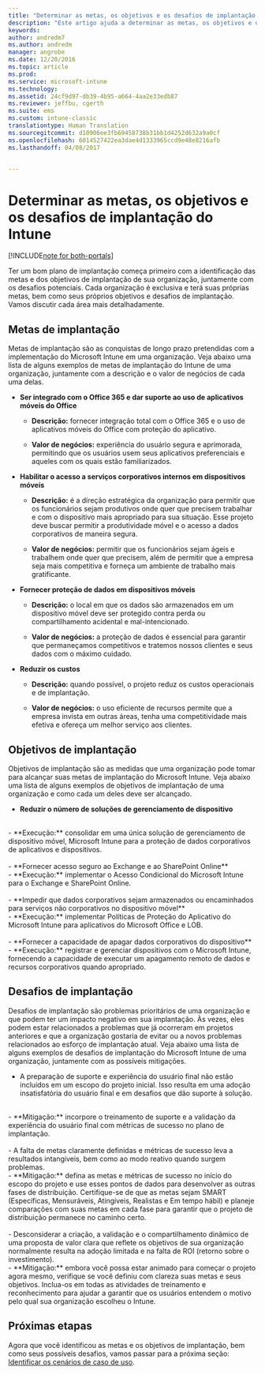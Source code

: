 ```yaml
---
title: "Determinar as metas, os objetivos e os desafios de implantação do Intune | Microsoft Docs"
description: "Este artigo ajuda a determinar as metas, os objetivos e os desafios de implantação para uma implementação somente na nuvem do Microsoft Intune."
keywords: 
author: andredm7
ms.author: andredm
manager: angrobe
ms.date: 12/20/2016
ms.topic: article
ms.prod: 
ms.service: microsoft-intune
ms.technology: 
ms.assetid: 24cf9d97-db39-4b95-a664-4aa2e33edb87
ms.reviewer: jeffbu, cgerth
ms.suite: ems
ms.custom: intune-classic
translationtype: Human Translation
ms.sourcegitcommit: d10906ee3fb69458738b31bb1d4252d632a9a0cf
ms.openlocfilehash: 6014527422ea3dae4d1333965ccd9e48e8216afb
ms.lasthandoff: 04/08/2017


---
```


# <a name="determine-intune-deployment-goals-objectives-and-challenges"></a>Determinar as metas, os objetivos e os desafios de implantação do Intune

[!INCLUDE[note for both-portals](../includes/note-for-both-portals.md)]

Ter um bom plano de implantação começa primeiro com a identificação das metas e dos objetivos de implantação de sua organização, juntamente com os desafios potenciais. Cada organização é exclusiva e terá suas próprias metas, bem como seus próprios objetivos e desafios de implantação. Vamos discutir cada área mais detalhadamente.

## <a name="deployment-goals"></a>Metas de implantação

Metas de implantação são as conquistas de longo prazo pretendidas com a implementação do Microsoft Intune em uma organização. Veja abaixo uma lista de alguns exemplos de metas de implantação do Intune de uma organização, juntamente com a descrição e o valor de negócios de cada uma delas.

-   **Ser integrado com o Office 365 e dar suporte ao uso de aplicativos móveis do Office**

    -   **Descrição:** fornecer integração total com o Office 365 e o uso de aplicativos móveis do Office com proteção do aplicativo.

    -   **Valor de negócios:** experiência do usuário segura e aprimorada, permitindo que os usuários usem seus aplicativos preferenciais e aqueles com os quais estão familiarizados.

-   **Habilitar o acesso a serviços corporativos internos em dispositivos móveis**

    -   **Descrição:** é a direção estratégica da organização para permitir que os funcionários sejam produtivos onde quer que precisem trabalhar e com o dispositivo mais apropriado para sua situação. Esse projeto deve buscar permitir a produtividade móvel e o acesso a dados corporativos de maneira segura.

    -   **Valor de negócios:** permitir que os funcionários sejam ágeis e trabalhem onde quer que precisem, além de permitir que a empresa seja mais competitiva e forneça um ambiente de trabalho mais gratificante.

-   **Fornecer proteção de dados em dispositivos móveis**

    -   **Descrição:** o local em que os dados são armazenados em um dispositivo móvel deve ser protegido contra perda ou compartilhamento acidental e mal-intencionado.

    -   **Valor de negócios:** a proteção de dados é essencial para garantir que permaneçamos competitivos e tratemos nossos clientes e seus dados com o máximo cuidado.

-   **Reduzir os custos**

    -   **Descrição:** quando possível, o projeto reduz os custos operacionais e de implantação.

    -    **Valor de negócios:** o uso eficiente de recursos permite que a empresa invista em outras áreas, tenha uma competitividade mais efetiva e ofereça um melhor serviço aos clientes.

## <a name="deployment-objectives"></a>Objetivos de implantação

Objetivos de implantação são as medidas que uma organização pode tomar para alcançar suas metas de implantação do Microsoft Intune. Veja abaixo uma lista de alguns exemplos de objetivos de implantação de uma organização e como cada um deles deve ser alcançado.

-   **Reduzir o número de soluções de gerenciamento de dispositivo**
<br>
    -   **Execução:** consolidar em uma única solução de gerenciamento de dispositivo móvel, Microsoft Intune para a proteção de dados corporativos de aplicativos e dispositivos.
<br></br>
-   **Fornecer acesso seguro ao Exchange e ao SharePoint Online**
<br>
    -   **Execução:** implementar o Acesso Condicional do Microsoft Intune para o Exchange e SharePoint Online.
<br></br>
-   **Impedir que dados corporativos sejam armazenados ou encaminhados para serviços não corporativos no dispositivo móvel**
<br>
    -   **Execução:** implementar Políticas de Proteção do Aplicativo do Microsoft Intune para aplicativos do Microsoft Office e LOB.
<br></br>
-   **Fornecer a capacidade de apagar dados corporativos do dispositivo**
<br>
    -   **Execução:** registrar e gerenciar dispositivos com o Microsoft Intune, fornecendo a capacidade de executar um apagamento remoto de dados e recursos corporativos quando apropriado.

## <a name="deployment-challenges"></a>Desafios de implantação

Desafios de implantação são problemas prioritários de uma organização e que podem ter um impacto negativo em sua implantação. Às vezes, eles podem estar relacionados a problemas que já ocorreram em projetos anteriores e que a organização gostaria de evitar ou a novos problemas relacionados ao esforço de implantação atual. Veja abaixo uma lista de alguns exemplos de desafios de implantação do Microsoft Intune de uma organização, juntamente com as possíveis mitigações.

-   A preparação de suporte e experiência do usuário final não estão incluídos em um escopo do projeto inicial.  Isso resulta em uma adoção insatisfatória do usuário final e em desafios que dão suporte à solução.
<br>
    -   **Mitigação:** incorpore o treinamento de suporte e a validação da experiência do usuário final com métricas de sucesso no plano de implantação.
<br></br>
-   A falta de metas claramente definidas e métricas de sucesso leva a resultados intangíveis, bem como ao modo reativo quando surgem problemas.
<br>
    -   **Mitigação:** defina as metas e métricas de sucesso no início do escopo do projeto e use esses pontos de dados para desenvolver as outras fases de distribuição. Certifique-se de que as metas sejam SMART (Específicas, Mensuráveis, Atingíveis, Realistas e Em tempo hábil) e planeje comparações com suas metas em cada fase para garantir que o projeto de distribuição permanece no caminho certo.
<br></br>
-   Desconsiderar a criação, a validação e o compartilhamento dinâmico de uma proposta de valor clara que reflete os objetivos de sua organização normalmente resulta na adoção limitada e na falta de ROI (retorno sobre o investimento).
<br>
    -   **Mitigação:** embora você possa estar animado para começar o projeto agora mesmo, verifique se você definiu com clareza suas metas e seus objetivos. Inclua-os em todas as atividades de treinamento e reconhecimento para ajudar a garantir que os usuários entendem o motivo pelo qual sua organização escolheu o Intune.

## <a name="next-steps"></a>Próximas etapas

Agora que você identificou as metas e os objetivos de implantação, bem como seus possíveis desafios, vamos passar para a próxima seção: [Identificar os cenários de caso de uso](section-2-identify-use-case-scenarios.md).

